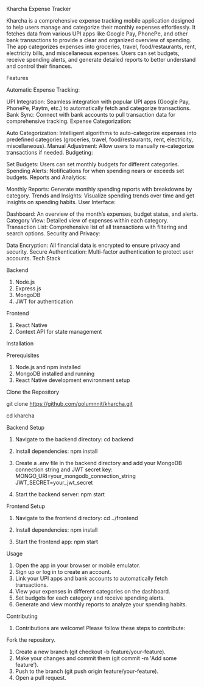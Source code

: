 Kharcha Expense Tracker

Kharcha is a comprehensive expense tracking mobile application designed to help users manage and categorize their monthly expenses effortlessly. It fetches data from various UPI apps like Google Pay, PhonePe, and other bank transactions to provide a clear and organized overview of spending. The app categorizes expenses into groceries, travel, food/restaurants, rent, electricity bills, and miscellaneous expenses. Users can set budgets, receive spending alerts, and generate detailed reports to better understand and control their finances.

Features

Automatic Expense Tracking:

UPI Integration: Seamless integration with popular UPI apps (Google Pay, PhonePe, Paytm, etc.) to automatically fetch and categorize transactions.
Bank Sync: Connect with bank accounts to pull transaction data for comprehensive tracking.
Expense Categorization:

Auto Categorization: Intelligent algorithms to auto-categorize expenses into predefined categories (groceries, travel, food/restaurants, rent, electricity, miscellaneous).
Manual Adjustment: Allow users to manually re-categorize transactions if needed.
Budgeting:

Set Budgets: Users can set monthly budgets for different categories.
Spending Alerts: Notifications for when spending nears or exceeds set budgets.
Reports and Analytics:

Monthly Reports: Generate monthly spending reports with breakdowns by category.
Trends and Insights: Visualize spending trends over time and get insights on spending habits.
User Interface:

Dashboard: An overview of the month’s expenses, budget status, and alerts.
Category View: Detailed view of expenses within each category.
Transaction List: Comprehensive list of all transactions with filtering and search options.
Security and Privacy:

Data Encryption: All financial data is encrypted to ensure privacy and security.
Secure Authentication: Multi-factor authentication to protect user accounts.
Tech Stack

Backend

1. Node.js
2. Express.js
3. MongoDB
4. JWT for authentication

Frontend

1. React Native
2. Context API for state management

Installation

Prerequisites
1. Node.js and npm installed
2. MongoDB installed and running
3. React Native development environment setup

Clone the Repository

git clone https://github.com/golumnnit/kharcha.git

cd kharcha

Backend Setup
1. Navigate to the backend directory:
cd backend

2. Install dependencies:
npm install

3. Create a .env file in the backend directory and add your MongoDB connection string and JWT secret key:
MONGO_URI=your_mongodb_connection_string
JWT_SECRET=your_jwt_secret

4. Start the backend server:
npm start

Frontend Setup
1. Navigate to the frontend directory:
cd ../frontend

2. Install dependencies:
npm install

3. Start the frontend app:
npm start

Usage
1. Open the app in your browser or mobile emulator.
2. Sign up or log in to create an account.
3. Link your UPI apps and bank accounts to automatically fetch transactions.
4. View your expenses in different categories on the dashboard.
5. Set budgets for each category and receive spending alerts.
6. Generate and view monthly reports to analyze your spending habits.

Contributing
1. Contributions are welcome! Please follow these steps to contribute:

Fork the repository.
1. Create a new branch (git checkout -b feature/your-feature).
2. Make your changes and commit them (git commit -m 'Add some feature').
3. Push to the branch (git push origin feature/your-feature).
4. Open a pull request.
